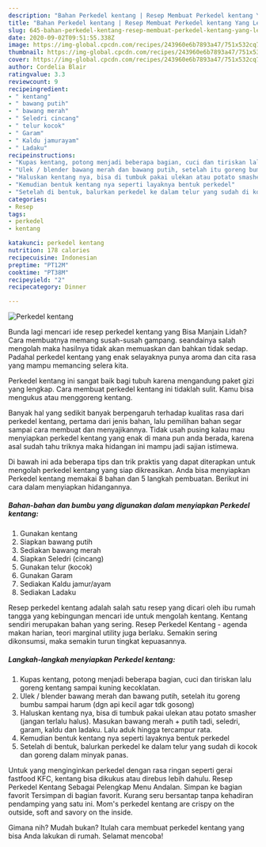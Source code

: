 ```yaml
---
description: "Bahan Perkedel kentang | Resep Membuat Perkedel kentang Yang Lezat Sekali"
title: "Bahan Perkedel kentang | Resep Membuat Perkedel kentang Yang Lezat Sekali"
slug: 645-bahan-perkedel-kentang-resep-membuat-perkedel-kentang-yang-lezat-sekali
date: 2020-09-02T09:51:55.338Z
image: https://img-global.cpcdn.com/recipes/243960e6b7893a47/751x532cq70/perkedel-kentang-foto-resep-utama.jpg
thumbnail: https://img-global.cpcdn.com/recipes/243960e6b7893a47/751x532cq70/perkedel-kentang-foto-resep-utama.jpg
cover: https://img-global.cpcdn.com/recipes/243960e6b7893a47/751x532cq70/perkedel-kentang-foto-resep-utama.jpg
author: Cordelia Blair
ratingvalue: 3.3
reviewcount: 9
recipeingredient:
- " kentang"
- " bawang putih"
- " bawang merah"
- " Seledri cincang"
- " telur kocok"
- " Garam"
- " Kaldu jamurayam"
- " Ladaku"
recipeinstructions:
- "Kupas kentang, potong menjadi beberapa bagian, cuci dan tiriskan lalu goreng kentang sampai kuning kecoklatan."
- "Ulek / blender bawang merah dan bawang putih, setelah itu goreng bumbu sampai harum (dgn api kecil agar tdk gosong)"
- "Haluskan kentang nya, bisa di tumbuk pakai ulekan atau potato smasher (jangan terlalu halus). Masukan bawang merah + putih tadi, seledri, garam, kaldu dan ladaku. Lalu aduk hingga tercampur rata."
- "Kemudian bentuk kentang nya seperti layaknya bentuk perkedel"
- "Setelah di bentuk, balurkan perkedel ke dalam telur yang sudah di kocok dan goreng dalam minyak panas."
categories:
- Resep
tags:
- perkedel
- kentang

katakunci: perkedel kentang 
nutrition: 178 calories
recipecuisine: Indonesian
preptime: "PT12M"
cooktime: "PT38M"
recipeyield: "2"
recipecategory: Dinner

---
```



![Perkedel kentang](https://img-global.cpcdn.com/recipes/243960e6b7893a47/751x532cq70/perkedel-kentang-foto-resep-utama.jpg)

Bunda lagi mencari ide resep perkedel kentang yang Bisa Manjain Lidah? Cara membuatnya memang susah-susah gampang. seandainya salah mengolah maka hasilnya tidak akan memuaskan dan bahkan tidak sedap. Padahal perkedel kentang yang enak selayaknya punya aroma dan cita rasa yang mampu memancing selera kita.

Perkedel kentang ini sangat baik bagi tubuh karena mengandung paket gizi yang lengkap. Cara membuat perkedel kentang ini tidaklah sulit. Kamu bisa mengukus atau menggoreng kentang.

Banyak hal yang sedikit banyak berpengaruh terhadap kualitas rasa dari perkedel kentang, pertama dari jenis bahan, lalu pemilihan bahan segar sampai cara membuat dan menyajikannya. Tidak usah pusing kalau mau menyiapkan perkedel kentang yang enak di mana pun anda berada, karena asal sudah tahu triknya maka hidangan ini mampu jadi sajian istimewa.


Di bawah ini ada beberapa tips dan trik praktis yang dapat diterapkan untuk mengolah perkedel kentang yang siap dikreasikan. Anda bisa menyiapkan Perkedel kentang memakai 8 bahan dan 5 langkah pembuatan. Berikut ini cara dalam menyiapkan hidangannya.

<!--inarticleads1-->

##### Bahan-bahan dan bumbu yang digunakan dalam menyiapkan Perkedel kentang:

1. Gunakan  kentang
1. Siapkan  bawang putih
1. Sediakan  bawang merah
1. Siapkan  Seledri (cincang)
1. Gunakan  telur (kocok)
1. Gunakan  Garam
1. Sediakan  Kaldu jamur/ayam
1. Sediakan  Ladaku


Resep perkedel kentang adalah salah satu resep yang dicari oleh ibu rumah tangga yang kebingungan mencari ide untuk mengolah kentang. Kentang sendiri merupakan bahan yang sering. Resep Perkedel Kentang - agenda makan harian, teori marginal utility juga berlaku. Semakin sering dikonsumsi, maka semakin turun tingkat kepuasannya. 

<!--inarticleads2-->

##### Langkah-langkah menyiapkan Perkedel kentang:

1. Kupas kentang, potong menjadi beberapa bagian, cuci dan tiriskan lalu goreng kentang sampai kuning kecoklatan.
1. Ulek / blender bawang merah dan bawang putih, setelah itu goreng bumbu sampai harum (dgn api kecil agar tdk gosong)
1. Haluskan kentang nya, bisa di tumbuk pakai ulekan atau potato smasher (jangan terlalu halus). Masukan bawang merah + putih tadi, seledri, garam, kaldu dan ladaku. Lalu aduk hingga tercampur rata.
1. Kemudian bentuk kentang nya seperti layaknya bentuk perkedel
1. Setelah di bentuk, balurkan perkedel ke dalam telur yang sudah di kocok dan goreng dalam minyak panas.


Untuk yang menginginkan perkedel dengan rasa ringan seperti gerai fastfood KFC, kentang bisa dikukus atau direbus lebih dahulu. Resep Perkedel Kentang Sebagai Pelengkap Menu Andalan. Simpan ke bagian favorit Tersimpan di bagian favorit. Kurang seru bersantap tanpa kehadiran pendamping yang satu ini. Mom&#39;s perkedel kentang are crispy on the outside, soft and savory on the inside. 

Gimana nih? Mudah bukan? Itulah cara membuat perkedel kentang yang bisa Anda lakukan di rumah. Selamat mencoba!
